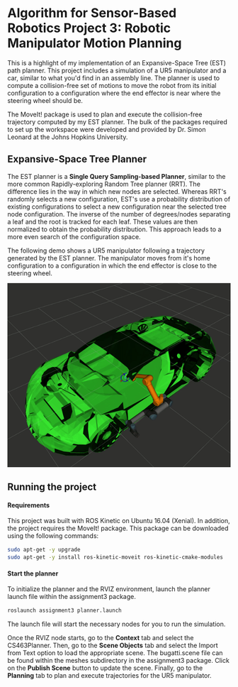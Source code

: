 # Algorithm for Sensor-Based Robotics Project 3: Robotic Manipulator Motion Planning

This is a highlight of my implementation of an Expansive-Space Tree (EST) path planner. This project includes a simulation of a UR5 manipulator and a car, similar to what you'd find in an assembly line. The planner is used to compute a collision-free set of motions to move the robot from its initial configuration to a configuration where the end effector is near where the steering wheel should be.

The MoveIt! package is used to plan and execute the collision-free trajectory computed by my EST planner. The bulk of the packages required to set up the workspace were developed and provided by Dr. Simon Leonard at the Johns Hopkins University.    

## Expansive-Space Tree Planner

The EST planner is a **Single Query Sampling-based Planner**, similar to the more common Rapidly-exploring Random Tree planner (RRT). The difference lies in the way in which new nodes are selected. Whereas RRT's randomly selects a new configuration, EST's use a probability distribution of existing configurations to select a new configuration near the selected tree node configuration. The inverse of the number of degrees/nodes separating a leaf and the root is tracked for each leaf. These values are then normalized to obtain the probability distribution. This approach leads to a more even search of the configuration space.

The following demo shows a UR5 manipulator following a trajectory generated by the EST planner. The manipulator moves from it's home configuration to a configuration in which the end effector is close to the steering wheel.

![](GIFS/path_planner.gif)

## Running the project
#### Requirements
This project was built with ROS Kinetic on Ubuntu 16.04 (Xenial). In addition, the project requires the MoveIt! package. This package can be downloaded using the following commands:

```bash
sudo apt-get -y upgrade
sudo apt-get -y install ros-kinetic-moveit ros-kinetic-cmake-modules
```

#### Start the planner
To initialize the planner and the RVIZ environment, launch the planner launch file within the assignment3 package.
```bash
roslaunch assignment3 planner.launch
```
The launch file will start the necessary nodes for you to run the simulation.

Once the RVIZ node starts, go to the **Context** tab and select the CS463Planner. Then, go to the **Scene Objects** tab and select the Import from Text option to load the appropriate scene. The bugatti.scene file can be found within the meshes subdirectory in the assignment3 package. Click on the **Publish Scene** button to update the scene. Finally, go to the **Planning** tab to plan and execute trajectories for the UR5 manipulator.
